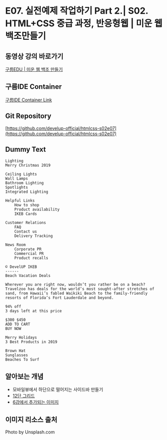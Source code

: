 #  E07. 실전예제 작업하기 Part 2.| S02. HTML+CSS 중급 과정, 반응형웹 | 미운 웹 백조만들기

## 동영상 강의 바로가기
[구름EDU | 미운 웹 백조 만들기](https://edu.goorm.io/learn/lecture/16783/%EB%AF%B8%EC%9A%B4-%EC%9B%B9-%EB%B0%B1%EC%A1%B0-%EB%A7%8C%EB%93%A4%EA%B8%B0-html-css)

## 구름IDE Container
[구름IDE Container Link](https://goor.me/E5efv)

## Git Repository
[https://github.com/develup-official/htmlcss-s02e07](https://github.com/develup-official/htmlcss-s02e07)

## Dummy Text
```
Lighting
Merry Christmas 2019

Ceiling Lights
Wall Lamps
Bathroom Lighting
Spotlights
Integrated Lighting

Helpful Links
    How to shop
    Product availability
    IKEB Cards

Customer Relations
    FAQ
    Contact us
    Delivery Tracking

News Room
    Corporate PR
    Commercial PR
    Product recalls

© DevelUP IKEB
------
Beach Vacation Deals

Wherever you are right now, wouldn’t you rather be on a beach? Travelzoo has deals for the world’s most sought-after stretches of sand, from Hawaii’s fabled Waikiki Beach to the family-friendly resorts of Florida’s Fort Lauderdale and beyond.

94% off
3 days left at this price

$300 $450
ADD TO CART
BUY NOW

Merry Holidays
3 Best Products in 2019

Brown Hat
Sunglasses
Beaches To Surf
```

## 알아보는 개념
- 모바일뷰에서 하단으로 떨어지는 사이드바 만들기
- [12단 그리드](https://d.pr/n/2xvzTM)
- [6강에서 추가되는 이미지](https://d.pr/f/F7h82Y)

## 이미지 리소스 출처
Photo by Unsplash.com

